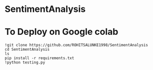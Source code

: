 # SentimentAnalysis

# To Deploy on Google colab
```
!git clone https://github.com/ROHITSALUNKE1998/SentimentAnalysis
cd SentimentAnalysis
ls
pip install -r requirements.txt
!python testing.py
```
